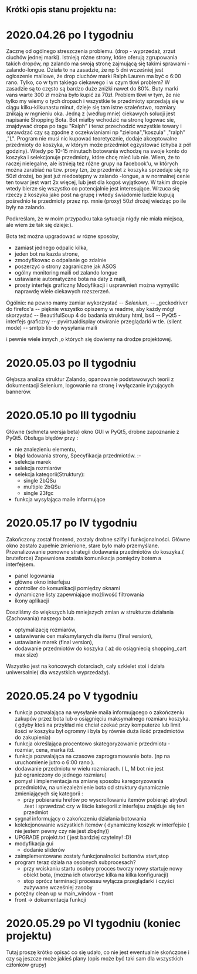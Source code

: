 
## Krótki opis stanu projektu na:


# 2020.04.26 po I tygodniu

Zacznę od ogólnego streszczenia problemu. (drop - wyprzedaż, zrzut ciuchów jednej marki).
Istnieją różne strony, które oferują zgrupowania takich dropów, np zalando ma swoją stronę zajmującą się takimi sprawami - zalando-longue.
Działa to na zasadzie, że np 5 dni wcześniej jest ogłoszenie mailowe, że drop ciuchów marki Ralph Lauren ma być o 6:00 rano. Tylko, co w tym takiego ciekawego i w czym tkwi problem?
W zasadzie są to często są bardzo duże zniżki nawet do 80%. Buty marki vans warte 300 zł można było kupić za 70zł.
Problem tkwi w tym, że nie tylko my wiemy o tych dropach i wszystkie te przedmioty sprzedają się w ciągu kilku-kilkunastu minut, dzieje się tam istne szaleństwo, rozmiary znikają w mgnieniu oka.
Jedną z (według mnie) ciekawych solucji jest napisanie Shopping Bota.
Bot miałby wchodzić na stronę logowac sie, znajdywać dropa po tagu "Ralph" i teraz przechodzić wszystkie towary i sprawdzać czy są zgodne z  oczekwianiami
np "zielona","koszula" ,"ralph" ,"L". Program nie musi nic kupować teoretycznie, dodaje akceptowalne przedmioty do koszyka, w którym może przedmiot egzystować (chyba z pół godziny).
Wtedy po 10-15 minutach botowania wchodzę na swoje konto do koszyka i selekcjonuje przedmioty, które chcę mieć lub nie.
Wiem, że to raczej nielegalne, ale istnieją też różne grupy na facebook'u, w których można zarabiać na tzw. proxy tzn, że przedmiot z koszyka sprzedaje się np 50zł drożej,
bo jest już niedostępny w zalando -longue, a w normalnej cenie ten towar jest wart 2x więcej, lub jest dla kogoś wyjątkowy.
W takim dropie wtedy bierze się wszystko co potencjalnie jest interesujące.
Wrzuca się rzeczy z koszyka jako post na grupę i wtedy świadomie ludzie kupują pośrednio te przedmioty przez np. mnie (proxy) 50zł drożej wiedząc po ile były na zalando.

Podkreślam, że w moim przypadku taka sytuacja nigdy nie miała miejsca, ale wiem że tak się dzieje:).

Bota też można upgradować w rózne sposoby,
- zamiast jednego odpalic kilka,
- jeden bot na kazda strone,
- zmodyfikowac o odpalanie go zdalnie
- poszerzyć o strony zagraniczne jak ASOS
- ogólny monitoring maili od zalando longue
- ustawianie automatyczne bota na  daty z maili,
- prosty interfejs graficzny
Modyfikacji i usprawnień można wymyślić naprawdę wiele ciekawych rozszerzeń.

Ogólnie:
 na pewno mamy zamiar wykorzystać
  -- _Selenium_,
  -- _geckodriver do firefox'a
  -- pięknie wszystko opiszemy w readme, aby każdy mógł skorzystać
  -- BeautifulSoup 4 do badania struktury html, bs4
  -- PyQt5 - interfejs graficzny
  -- pyvirtualdisplay otwiranie przeglądarki w tle. (silent mode)
  -- smtpb lib do wysyłania maili

i pewnie wiele innych ,o których się dowiemy na drodze projektowej.


# 2020.05.03 po II tygodniu

Głębsza analiza struktur Zalando,
 opanowanie podstawowych teorii z dokumentacji Selenium,
logowanie na stronę i wyłączanie irytujących bannerów.

# 2020.05.10 po III tygodniu
Główne (schmeta wersja beta) okno GUI w PyQt5, drobne zapoznanie z PyQt5.
Obsługa błędów przy :
- nie znalezieniu elementu,
- błąd ładowania strony,
Specyfikacja przedmiotów. :-
- selekcja marek
- selekcja rozmiarów
- selekcja kategorii(Struktury):
	- single 2bQSu
	- multiple 2bQSu
	- single 23fgc
- funkcja wysyłająca maile informujące



# 2020.05.17 po IV tygodniu

Zakończony został frontend, zostały drobne szlify i funkcjonalności.
Główne okno zostało zupełnie zmienione, stare było mało przemyślane.
Przenalizowanie ponowne strategii dodawania przedmiotów do koszyka.( bruteforce)
Zapewniona została komunikacja pomiędzy botem a interfejsem.

- panel logowania
- główne okno interfejsu
- controller do komunikacji pomiędzy oknami
- dynamiczne listy zapewniające możliwość filtrowania
- ikony aplikacji

Doszliśmy do większych lub mniejszych zmian w strukturze działania (Zachowania) naszego bota.

 - optymalizację rozmiarów,
 - ustawiwanie cen maksmylanych dla itemu (final version),
 - ustawianie marek (final version),
 - dodawanie przedmiotów do koszyka ( aż do osiągniecią shopping_cart max size)

Wszystko jest na końcowych dotarciach, cały szkielet stoi i działa uniwersalnie( dla wszystkich wyprzedaży).



# 2020.05.24 po V tygodniu

- funkcja pozwalająca na wysyłanie maila informującego o zakończeniu zakupów przez bota lub o osiągnięciu maksymalnego rozmiaru koszyka.( gdyby ktoś na przykład nie chciał czekać przy komputerze lub
limit ilości w koszyku był ogromny i była by równie duża ilość przedmiotów do zakupienia)
- funkcja określająca procentowo skategoryzowanie przedmiotu - rozmiar, cena, marka itd.
- funkcja pozwalająca na czasowe zaprogramowanie bota. (np na uruchomienie jutro o 6:00 rano ).
- dodawanie przedmiotu w wielu rozmiarach. ( L, M bot nie jest już ograniczony do jednego rozmiaru)
- pomysł i implementacja na zmianę sposobu karegoryzowania przedmiotów, na uniezależnienie  bota od struktury dynamicznie zmieniających się kategorii :
    - przy pobieraniu hrefów po wyscrollowaniu itemów pobierąć atrybut .text i sprawdzać czy w liście kategorii z interfejsu znajduje się ten przedmiot
- sygnał informujący o zakończeniu działania botowania
- kolekcjonowanie wszystkich itemów ( dynamiczny koszyk w interfejsie ( nie jestem pewny czy nie jest zbędny))
- UPGRADE projekt.txt ( jest bardziej czytelny! :D)
- modyfikacja gui 
    - dodanie sliderów 
- zaimplementowane zostały funkcjonalności buttonów start,stop
- program teraz działa na osobnych subprocesach? 
    - przy wciskaniu startu osobny procces tworzy nowy startuje nowy obiekt bota, (mozna ich otworzyc kilka
na kilka konfiguracji)
    - stop oprócz terminacji processu wyłącza przeglądarki i czyści zużywane wcześniej zasoby
- potężny clean up w main_window - front
- front -> dokumentacja funkcji

# 2020.05.29 po VI tygodniu (koniec projektu)

Tutaj proszę krótko opisać co się udało, co nie jest ewentualnie
skończone i czy są jeszcze może jakieś plany (opis może być taki sam dla
wszystkich członków grupy)
